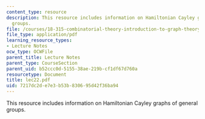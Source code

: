 ```yaml
---
content_type: resource
description: This resource includes information on Hamiltonian Cayley graphs of general
  groups.
file: /courses/18-315-combinatorial-theory-introduction-to-graph-theory-extremal-and-enumerative-combinatorics-spring-2005/7217dc2de7e3b53b830695d42f36ba94_lec22.pdf
file_type: application/pdf
learning_resource_types:
- Lecture Notes
ocw_type: OCWFile
parent_title: Lecture Notes
parent_type: CourseSection
parent_uid: b52ccc0d-5155-38ae-219b-cf1df67d760a
resourcetype: Document
title: lec22.pdf
uid: 7217dc2d-e7e3-b53b-8306-95d42f36ba94
---
```

This resource includes information on Hamiltonian Cayley graphs of general groups.

